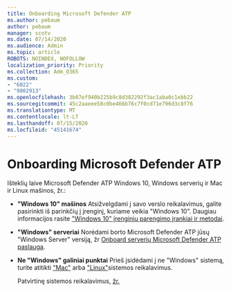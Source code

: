 ```yaml
---
title: Onboarding Microsoft Defender ATP
ms.author: pebaum
author: pebaum
manager: scotv
ms.date: 07/14/2020
ms.audience: Admin
ms.topic: article
ROBOTS: NOINDEX, NOFOLLOW
localization_priority: Priority
ms.collection: Adm_O365
ms.custom:
- "6022"
- "9002913"
ms.openlocfilehash: 3b07ef940b225b9c8d382292f3ac1aba0c1ebb22
ms.sourcegitcommit: 45c2aaeee58c0be466b76c7f0cd71e796d3c8f76
ms.translationtype: MT
ms.contentlocale: lt-LT
ms.lasthandoff: 07/15/2020
ms.locfileid: "45141674"
---
```

# <a name="onboarding-microsoft-defender-atp"></a>Onboarding Microsoft Defender ATP

Išteklių laive Microsoft Defender ATP Windows 10, Windows serverių ir Mac ir Linux mašinos, žr.: 

- **"Windows 10" mašinos** Atsižvelgdami į savo verslo reikalavimus, galite pasirinkti iš parinkčių į įrenginį, kuriame veikia "Windows 10". Daugiau informacijos rasite ["Windows 10" įrenginių parengimo įrankiai ir metodai](https://docs.microsoft.com/windows/security/threat-protection/microsoft-defender-atp/configure-endpoints). 

- **"Windows" serveriai** Norėdami borto Microsoft Defender ATP jūsų "Windows Server" versiją, žr [Onboard serverių Microsoft Defender ATP paslauga](https://docs.microsoft.com/windows/security/threat-protection/microsoft-defender-atp/configure-server-endpoints).

- **Ne "Windows" galiniai punktai**  Prieš įsidėdami į ne "Windows" sistemą, turite atitikti ["Mac"](https://docs.microsoft.com/windows/security/threat-protection/microsoft-defender-atp/microsoft-defender-atp-mac#system-requirements) arba ["Linux"](https://docs.microsoft.com/windows/security/threat-protection/microsoft-defender-atp/microsoft-defender-atp-linux#system-requirements)sistemos reikalavimus.

    Patvirtinę sistemos reikalavimus, [žr.](https://docs.microsoft.com/windows/security/threat-protection/microsoft-defender-atp/configure-endpoints-non-windows#onboarding-non-windows-machines)